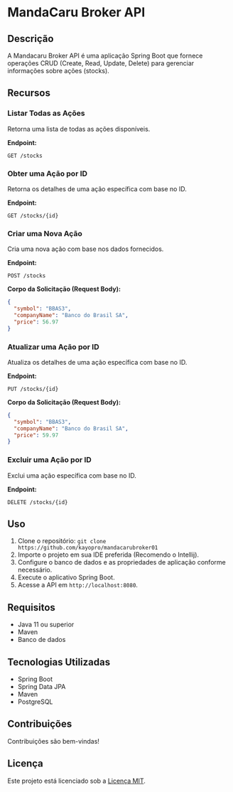 # MandaCaru Broker API

## Descrição
A Mandacaru Broker API é uma aplicação Spring Boot que fornece operações CRUD (Create, Read, Update, Delete) para gerenciar informações sobre ações (stocks).

## Recursos

### Listar Todas as Ações
Retorna uma lista de todas as ações disponíveis.

**Endpoint:**
```http
GET /stocks
```

### Obter uma Ação por ID

Retorna os detalhes de uma ação específica com base no ID.

**Endpoint:**
```http
GET /stocks/{id}
```

### Criar uma Nova Ação
Cria uma nova ação com base nos dados fornecidos.

**Endpoint:**
```http
POST /stocks
```
**Corpo da Solicitação (Request Body):**

```JSON
{
  "symbol": "BBAS3",
  "companyName": "Banco do Brasil SA",
  "price": 56.97
}

```
### Atualizar uma Ação por ID
Atualiza os detalhes de uma ação específica com base no ID.

**Endpoint:**
```http
PUT /stocks/{id}
```
**Corpo da Solicitação (Request Body):**

```JSON
{
  "symbol": "BBAS3",
  "companyName": "Banco do Brasil SA",
  "price": 59.97
}

```

### Excluir uma Ação por ID
Exclui uma ação específica com base no ID.

**Endpoint:**
```http
DELETE /stocks/{id}
```


## Uso
1. Clone o repositório: `git clone https://github.com/kayopro/mandacarubroker01`
2. Importe o projeto em sua IDE preferida (Recomendo o Intellij).
3. Configure o banco de dados e as propriedades de aplicação conforme necessário.
4. Execute o aplicativo Spring Boot.
5. Acesse a API em `http://localhost:8080`.

## Requisitos
- Java 11 ou superior
- Maven
- Banco de dados

## Tecnologias Utilizadas
- Spring Boot
- Spring Data JPA
- Maven
- PostgreSQL

## Contribuições
Contribuições são bem-vindas!

## Licença
Este projeto está licenciado sob a [Licença MIT](LICENSE).

